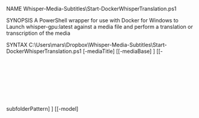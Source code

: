 NAME
Whisper-Media-Subtitles\Start-DockerWhisperTranslation.ps1

SYNOPSIS
    A PowerShell wrapper for use with Docker for Windows to Launch whisper-gpu:latest against a media file and perform a translation or transcription of the media


SYNTAX
    C:\Users\mars\Dropbox\Whisper-Media-Subtitles\Start-DockerWhisperTranslation.ps1 [-mediaTitle] <Object> [[-mediaBase] <Object>] [[-subfolderPattern] <Object>] [[-model] <Object>] [[-task] <Object>] [[-CPUs] <Object>] [[-GPU] <Object>] [[-whisperOptions] <Object>] [-Language] <Object> [<CommonParameters>]


DESCRIPTION
    This script launches a locally built image of whisper, using the local systems GPU for processing.
    It presumes that the image has been built using "docker-compuose build". Options are passed as environment variables to "docker run" and are parsed from my preferred defaults.


PARAMETERS
    -mediaTitle <Object>
        A double quoted string of the path to the media file such as "The Daily Show" for that series, or "Aliens (1986)" for that film.

        Required?                    true
        Position?                    1
        Default value
        Accept pipeline input?       false
        Aliases
        Accept wildcard characters?  false

    -mediaBase <Object>
        The double quoted drive letter and folder name where media is stored. The default value is "v:\tv", but may be edited to your preffered default, or passed as the parameter

        Required?                    false
        Position?                    2
        Default value                v:\tv
        Accept pipeline input?       false
        Aliases
        Accept wildcard characters?  false

    -subfolderPattern <Object>
        The first-level folder pattern under the mediaBase, it defaults to "S*\*.*", this may be edited, or passed as a parameter. For films set the value to empty, such as for "Aliens (1986)", the paramter would be set to ''

        Required?                    false
        Position?                    3
        Default value                *\*.*
        Accept pipeline input?       false
        Aliases
        Accept wildcard characters?  false

    -model <Object>
        The whisper model to use, defaults to "small", but may be selected from the list of supported models:
        - tiny
        - base
        - small
        - medium
        - large
        - turbo

        Required?                    false
        Position?                    4
        Default value                small
        Accept pipeline input?       false
        Aliases
        Accept wildcard characters?  false

    -task <Object>
        Select the action to perform, translate or transcribe. Transcribe works from any of the available languages, but translate can only translate to English. This is a limitation of whisper.

        Required?                    false
        Position?                    5
        Default value                translate
        Accept pipeline input?       false
        Aliases
        Accept wildcard characters?  false

    -CPUs <Object>
        The number of CPUs to assign to Docker, and the number of threads assigned to whisper, defaults to 4

        Required?                    false
        Position?                    6
        Default value                2
        Accept pipeline input?       false
        Aliases
        Accept wildcard characters?  false

    -GPU <Object>
        The number of the GPU to use defaults to 0, to determine your GPU numbering, run these command:
        docker pull ubuntu:latest
        docker run -it --rm --gpus all  ubuntu:latest nvidia-smi

        Required?                    false
        Position?                    7
        Default value                0
        Accept pipeline input?       false
        Aliases
        Accept wildcard characters?  false

    -whisperOptions <Object>
        Pass any other options to whisper from its own help:
        usage: whisper [-h] [--model MODEL] [--model_dir MODEL_DIR] [--device DEVICE] [--output_dir OUTPUT_DIR] [--output_format {txt,vtt,srt,tsv,json,all}] [--verbose VERBOSE] [--task {transcribe,translate}]
                       [--language {af,am,ar,as,az,ba,be,bg,bn,bo,br,bs,ca,cs,cy,da,de,el,en,es,et,eu,fa,fi,fo,fr,gl,gu,ha,haw,he,hi,hr,ht,hu,hy,id,is,it,ja,jw,ka,kk,km,kn,ko,la,lb,ln,lo,lt,lv,mg,mi,mk,ml,mn,mr,ms,mt,my,ne,nl,nn,no,oc,pa,pl,ps,pt,ro,ru,sa,sd,si,sk,sl,sn,so,sq,sr,su,sv,sw,ta,te,tg,th,tk,tl,tr,tt,uk
        ,ur,uz,vi,yi,yo,yue,zh,Afrikaans,Albanian,Amharic,Arabic,Armenian,Assamese,Azerbaijani,Bashkir,Basque,Belarusian,Bengali,Bosnian,Breton,Bulgarian,Burmese,Cantonese,Castilian,Catalan,Chinese,Croatian,Czech,Danish,Dutch,English,Estonian,Faroese,Finnish,Flemish,French,Galician,Georgian,German,Greek,Gujarati,H
        aitian,Haitian Creole,Hausa,Hawaiian,Hebrew,Hindi,Hungarian,Icelandic,Indonesian,Italian,Japanese,Javanese,Kannada,Kazakh,Khmer,Korean,Lao,Latin,Latvian,Letzeburgesch,Lingala,Lithuanian,Luxembourgish,Macedonian,Malagasy,Malay,Malayalam,Maltese,Mandarin,Maori,Marathi,Moldavian,Moldovan,Mongolian,Myanmar,Nep
        ali,Norwegian,Nynorsk,Occitan,Panjabi,Pashto,Persian,Polish,Portuguese,Punjabi,Pushto,Romanian,Russian,Sanskrit,Serbian,Shona,Sindhi,Sinhala,Sinhalese,Slovak,Slovenian,Somali,Spanish,Sundanese,Swahili,Swedish,Tagalog,Tajik,Tamil,Tatar,Telugu,Thai,Tibetan,Turkish,Turkmen,Ukrainian,Urdu,Uzbek,Valencian,Vietn
        amese,Welsh,Yiddish,Yoruba}]
                       [--temperature TEMPERATURE] [--best_of BEST_OF] [--beam_size BEAM_SIZE] [--patience PATIENCE] [--length_penalty LENGTH_PENALTY] [--suppress_tokens SUPPRESS_TOKENS] [--initial_prompt INITIAL_PROMPT]
                       [--carry_initial_prompt CARRY_INITIAL_PROMPT] [--condition_on_previous_text CONDITION_ON_PREVIOUS_TEXT] [--fp16 FP16] [--temperature_increment_on_fallback TEMPERATURE_INCREMENT_ON_FALLBACK]
                       [--compression_ratio_threshold COMPRESSION_RATIO_THRESHOLD] [--logprob_threshold LOGPROB_THRESHOLD] [--no_speech_threshold NO_SPEECH_THRESHOLD] [--word_timestamps WORD_TIMESTAMPS] [--prepend_punctuations PREPEND_PUNCTUATIONS]
                       [--append_punctuations APPEND_PUNCTUATIONS] [--highlight_words HIGHLIGHT_WORDS] [--max_line_width MAX_LINE_WIDTH] [--max_line_count MAX_LINE_COUNT] [--max_words_per_line MAX_WORDS_PER_LINE] [--threads THREADS]
                       [--clip_timestamps CLIP_TIMESTAMPS] [--hallucination_silence_threshold HALLUCINATION_SILENCE_THRESHOLD]
                       audio [audio ...]

        positional arguments:
          audio                 audio file(s) to transcribe

        options:
          -h, --help            show this help message and exit
          --model MODEL         name of the Whisper model to use (default: turbo)
          --model_dir MODEL_DIR
                                the path to save model files; uses ~/.cache/whisper by default (default: None)
          --device DEVICE       device to use for PyTorch inference (default: cuda)
          --output_dir OUTPUT_DIR, -o OUTPUT_DIR
                                directory to save the outputs (default: .)
          --output_format {txt,vtt,srt,tsv,json,all}, -f {txt,vtt,srt,tsv,json,all}
                                format of the output file; if not specified, all available formats will be produced (default: all)
          --verbose VERBOSE     whether to print out the progress and debug messages (default: True)
          --task {transcribe,translate}
                                whether to perform X->X speech recognition ('transcribe') or X->English translation ('translate') (default: transcribe)
          --language {af,am,ar,as,az,ba,be,bg,bn,bo,br,bs,ca,cs,cy,da,de,el,en,es,et,eu,fa,fi,fo,fr,gl,gu,ha,haw,he,hi,hr,ht,hu,hy,id,is,it,ja,jw,ka,kk,km,kn,ko,la,lb,ln,lo,lt,lv,mg,mi,mk,ml,mn,mr,ms,mt,my,ne,nl,nn,no,oc,pa,pl,ps,pt,ro,ru,sa,sd,si,sk,sl,sn,so,sq,sr,su,sv,sw,ta,te,tg,th,tk,tl,tr,tt,uk,ur,uz,vi,yi,y
        o,yue,zh,Afrikaans,Albanian,Amharic,Arabic,Armenian,Assamese,Azerbaijani,Bashkir,Basque,Belarusian,Bengali,Bosnian,Breton,Bulgarian,Burmese,Cantonese,Castilian,Catalan,Chinese,Croatian,Czech,Danish,Dutch,English,Estonian,Faroese,Finnish,Flemish,French,Galician,Georgian,German,Greek,Gujarati,Haitian,Haitian
         Creole,Hausa,Hawaiian,Hebrew,Hindi,Hungarian,Icelandic,Indonesian,Italian,Japanese,Javanese,Kannada,Kazakh,Khmer,Korean,Lao,Latin,Latvian,Letzeburgesch,Lingala,Lithuanian,Luxembourgish,Macedonian,Malagasy,Malay,Malayalam,Maltese,Mandarin,Maori,Marathi,Moldavian,Moldovan,Mongolian,Myanmar,Nepali,Norwegian,
        Nynorsk,Occitan,Panjabi,Pashto,Persian,Polish,Portuguese,Punjabi,Pushto,Romanian,Russian,Sanskrit,Serbian,Shona,Sindhi,Sinhala,Sinhalese,Slovak,Slovenian,Somali,Spanish,Sundanese,Swahili,Swedish,Tagalog,Tajik,Tamil,Tatar,Telugu,Thai,Tibetan,Turkish,Turkmen,Ukrainian,Urdu,Uzbek,Valencian,Vietnamese,Welsh,Yi
        ddish,Yoruba}
                                language spoken in the audio, specify None to perform language detection (default: None)
          --temperature TEMPERATURE
                                temperature to use for sampling (default: 0)
          --best_of BEST_OF     number of candidates when sampling with non-zero temperature (default: 5)
          --beam_size BEAM_SIZE
                                number of beams in beam search, only applicable when temperature is zero (default: 5)
          --patience PATIENCE   optional patience value to use in beam decoding, as in https://arxiv.org/abs/2204.05424, the default (1.0) is equivalent to conventional beam search (default: None)
          --length_penalty LENGTH_PENALTY
                                optional token length penalty coefficient (alpha) as in https://arxiv.org/abs/1609.08144, uses simple length normalization by default (default: None)
          --suppress_tokens SUPPRESS_TOKENS
                                comma-separated list of token ids to suppress during sampling; '-1' will suppress most special characters except common punctuations (default: -1)
          --initial_prompt INITIAL_PROMPT
                                optional text to provide as a prompt for the first window. (default: None)
          --carry_initial_prompt CARRY_INITIAL_PROMPT
                                if True, prepend initial_prompt to every internal decode() call. May reduce the effectiveness of condition_on_previous_text (default: False)
          --condition_on_previous_text CONDITION_ON_PREVIOUS_TEXT
                                if True, provide the previous output of the model as a prompt for the next window; disabling may make the text inconsistent across windows, but the model becomes less prone to getting stuck in a failure loop (default:
                                True)
          --fp16 FP16           whether to perform inference in fp16; True by default (default: True)
          --temperature_increment_on_fallback TEMPERATURE_INCREMENT_ON_FALLBACK
                                temperature to increase when falling back when the decoding fails to meet either of the thresholds below (default: 0.2)
          --compression_ratio_threshold COMPRESSION_RATIO_THRESHOLD
                                if the gzip compression ratio is higher than this value, treat the decoding as failed (default: 2.4)
          --logprob_threshold LOGPROB_THRESHOLD
                                if the average log probability is lower than this value, treat the decoding as failed (default: -1.0)
          --no_speech_threshold NO_SPEECH_THRESHOLD
                                if the probability of the <|nospeech|> token is higher than this value AND the decoding has failed due to `logprob_threshold`, consider the segment as silence (default: 0.6)
          --word_timestamps WORD_TIMESTAMPS
                                (experimental) extract word-level timestamps and refine the results based on them (default: False)
          --prepend_punctuations PREPEND_PUNCTUATIONS
                                if word_timestamps is True, merge these punctuation symbols with the next word (default: "'“¿([{-)
          --append_punctuations APPEND_PUNCTUATIONS
                                if word_timestamps is True, merge these punctuation symbols with the previous word (default: "'.。,，!！?？:：”)]}、)
          --highlight_words HIGHLIGHT_WORDS
                                (requires --word_timestamps True) underline each word as it is spoken in srt and vtt (default: False)
          --max_line_width MAX_LINE_WIDTH
                                (requires --word_timestamps True) the maximum number of characters in a line before breaking the line (default: None)
          --max_line_count MAX_LINE_COUNT
                                (requires --word_timestamps True) the maximum number of lines in a segment (default: None)
          --max_words_per_line MAX_WORDS_PER_LINE
                                (requires --word_timestamps True, no effect with --max_line_width) the maximum number of words in a segment (default: None)
          --threads THREADS     number of threads used by torch for CPU inference; supercedes MKL_NUM_THREADS/OMP_NUM_THREADS (default: 0)
          --clip_timestamps CLIP_TIMESTAMPS
                                comma-separated list start,end,start,end,... timestamps (in seconds) of clips to process, where the last end timestamp defaults to the end of the file (default: 0)
          --hallucination_silence_threshold HALLUCINATION_SILENCE_THRESHOLD
                                (requires --word_timestamps True) skip silent periods longer than this threshold (in seconds) when a possible hallucination is detected (default: None)

        Required?                    false
        Position?                    8
        Default value
        Accept pipeline input?       false
        Aliases
        Accept wildcard characters?  false

    -Language <Object>
        Select the source media language, this is a selectable list from ValidateSet, and passed to whisper as this parameter:
        --language {af,am,ar,as,az,ba,be,bg,bn,bo,br,bs,ca,cs,cy,da,de,el,en,es,et,eu,fa,fi,fo,fr,gl,gu,ha,haw,he,hi,hr,ht,hu,hy,id,is,it,ja,jw,ka,kk,km,kn,ko,la,lb,ln,lo,lt,lv,mg,mi,mk,ml,mn,mr,ms,mt,my,ne,nl,nn,no,oc,pa,pl,ps,pt,ro,ru,sa,sd,si,sk,sl,sn,so,sq,sr,su,sv,sw,ta,te,tg,th,tk,tl,tr,tt,uk,ur,uz,vi,yi,yo,
        yue,zh,Afrikaans,Albanian,Amharic,Arabic,Armenian,Assamese,Azerbaijani,Bashkir,Basque,Belarusian,Bengali,Bosnian,Breton,Bulgarian,Burmese,Cantonese,Castilian,Catalan,Chinese,Croatian,Czech,Danish,Dutch,English,Estonian,Faroese,Finnish,Flemish,French,Galician,Georgian,German,Greek,Gujarati,Haitian,Haitian C
        reole,Hausa,Hawaiian,Hebrew,Hindi,Hungarian,Icelandic,Indonesian,Italian,Japanese,Javanese,Kannada,Kazakh,Khmer,Korean,Lao,Latin,Latvian,Letzeburgesch,Lingala,Lithuanian,Luxembourgish,Macedonian,Malagasy,Malay,Malayalam,Maltese,Mandarin,Maori,Marathi,Moldavian,Moldovan,Mongolian,Myanmar,Nepali,Norwegian,Ny
        norsk,Occitan,Panjabi,Pashto,Persian,Polish,Portuguese,Punjabi,Pushto,Romanian,Russian,Sanskrit,Serbian,Shona,Sindhi,Sinhala,Sinhalese,Slovak,Slovenian,Somali,Spanish,Sundanese,Swahili,Swedish,Tagalog,Tajik,Tamil,Tatar,Telugu,Thai,Tibetan,Turkish,Turkmen,Ukrainian,Urdu,Uzbek,Valencian,Vietnamese,Welsh,Yidd
        ish,Yoruba}

        Required?                    true
        Position?                    9
        Default value
        Accept pipeline input?       false
        Aliases
        Accept wildcard characters?  false

    <CommonParameters>
        This cmdlet supports the common parameters: Verbose, Debug,
        ErrorAction, ErrorVariable, WarningAction, WarningVariable,
        OutBuffer, PipelineVariable, and OutVariable. For more information, see
        about_CommonParameters (https://go.microsoft.com/fwlink/?LinkID=113216).

INPUTS
    None


OUTPUTS
    Standar out put from docker, shows a timestamp when the container starts, the whisper command-line, then the text of the transcription/translation followed by the renaming of the SRT file to a new name including the language.



RELATED LINKS
    https://github.com/hechz/Whisper-Media-Subtitles
